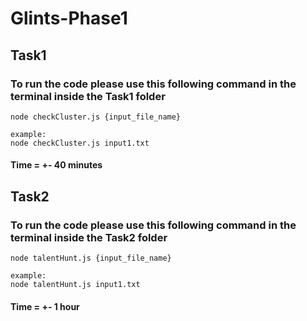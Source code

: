 # Glints-Phase1

## Task1

### To run the code please use this following command in the terminal inside the Task1 folder

```
node checkCluster.js {input_file_name}

example: 
node checkCluster.js input1.txt
```

#### Time = +- 40 minutes

## Task2

### To run the code please use this following command in the terminal inside the Task2 folder

```
node talentHunt.js {input_file_name}

example: 
node talentHunt.js input1.txt
```

#### Time = +- 1 hour

